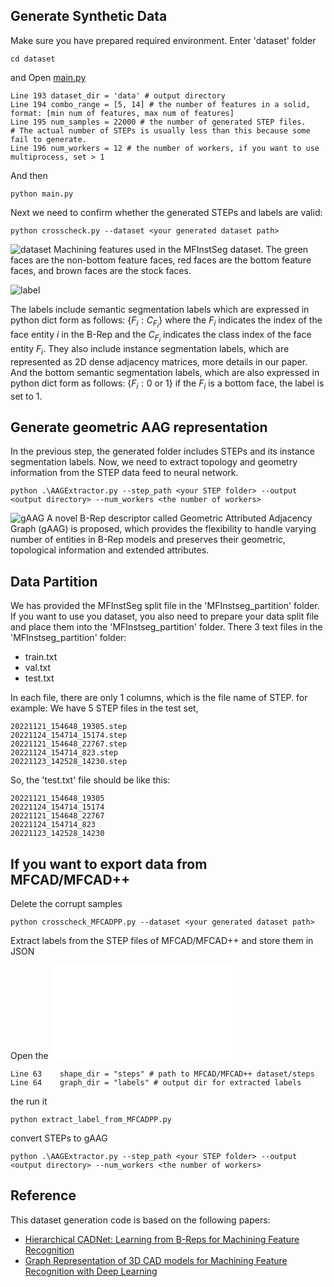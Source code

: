 ## Generate Synthetic Data
Make sure you have prepared required environment.
Enter 'dataset' folder 
```
cd dataset
```
and Open [main.py](main.py)
```
Line 193 dataset_dir = 'data' # output directory
Line 194 combo_range = [5, 14] # the number of features in a solid, format: [min num of features, max num of features]
Line 195 num_samples = 22000 # the number of generated STEP files. 
# The actual number of STEPs is usually less than this because some fail to generate.
Line 196 num_workers = 12 # the number of workers, if you want to use multiprocess, set > 1
```
And then
```
python main.py
```
Next we need to confirm whether the generated STEPs and labels are valid:
```
python crosscheck.py --dataset <your generated dataset path>
```

![dataset](dataset.png)
Machining features used in the MFInstSeg dataset. The green faces are the non-bottom feature faces, red faces are the bottom feature faces, and brown faces are the stock faces. 

![label](labels.png)

The labels include semantic segmentation labels which are expressed in python dict form as follows: $\{F_i: C_{F_i}\}$ where the $F_i$ indicates the index of the face entity $i$ in the B-Rep and the $C_{F_i}$ indicates the class index of the face entity $F_i$. They also include instance segmentation labels, which are represented as 2D dense adjacency matrices, more details in our paper. And the bottom semantic segmentation labels, which are also expressed in python dict form as follows: $\{F_i: \text{0 or 1} \}$ if the $F_i$ is a bottom face, the label is set to 1.

## Generate geometric AAG representation
In the previous step, the generated folder includes STEPs and its instance segmentation labels. Now, we need to extract topology and geometry information from the STEP data feed to neural network.
```
python .\AAGExtractor.py --step_path <your STEP folder> --output <output directory> --num_workers <the number of workers>
```

![gAAG](gAAG.png)
A novel B-Rep descriptor called Geometric Attributed Adjacency Graph (gAAG) is proposed, which provides the flexibility to handle varying number of entities in B-Rep models and preserves their geometric, topological information and extended attributes.

## Data Partition
We has provided the MFInstSeg split file in the 'MFInstseg_partition' folder.
If you want to use you dataset, you also need to prepare your data split file and place them into the 'MFInstseg_partition' folder.
There 3 text files in the 'MFInstseg_partition' folder:
- train.txt
- val.txt
- test.txt

In each file, there are only 1 columns, which is the file name of STEP.
for example:
We have 5 STEP files in the test set, 
```
20221121_154648_19305.step
20221124_154714_15174.step
20221121_154648_22767.step
20221124_154714_823.step
20221123_142528_14230.step
```
So, the 'test.txt' file should be like this:
```
20221121_154648_19305
20221124_154714_15174
20221121_154648_22767
20221124_154714_823
20221123_142528_14230
```

## If you want to export data from MFCAD/MFCAD++
Delete the corrupt samples
```
python crosscheck_MFCADPP.py --dataset <your generated dataset path>
```

Extract labels from the STEP files of MFCAD/MFCAD++ and store them in JSON

Open the ![extract_label_from_MFCADPP.py](extract_label_from_MFCADPP.py)
```
Line 63    shape_dir = "steps" # path to MFCAD/MFCAD++ dataset/steps
Line 64    graph_dir = "labels" # output dir for extracted labels
```

the run it
```
python extract_label_from_MFCADPP.py
```

convert STEPs to gAAG
```
python .\AAGExtractor.py --step_path <your STEP folder> --output <output directory> --num_workers <the number of workers>
```

## Reference
This dataset generation code is based on the following papers:
- [Hierarchical CADNet: Learning from B-Reps for Machining Feature Recognition](https://gitlab.com/qub_femg/machine-learning/hierarchical-cadnet)
- [Graph Representation of 3D CAD models for Machining Feature Recognition with Deep Learning](https://gitlab.com/qub_femg/machine-learning/cadnet)
